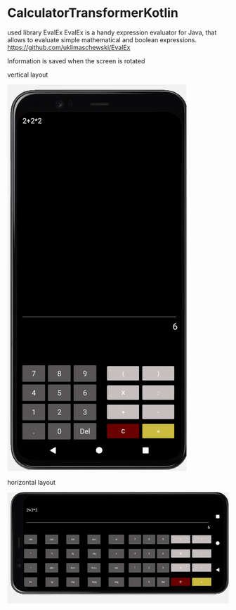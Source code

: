 # CalculatorTransformerKotlin

used library EvalEx 
EvalEx is a handy expression evaluator for Java, that allows to evaluate simple mathematical and boolean expressions.
https://github.com/uklimaschewski/EvalEx

Information is saved when the screen is rotated

vertical layout

<img alt="Vertical" src="/ReadMe images/vertical_lay.PNG" />

horizontal layout

<img alt="Horizontal" src="/ReadMe images/land_lay.PNG" />
